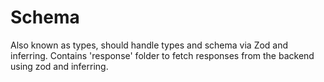 # Schema

Also known as types, should handle types and schema via Zod and inferring.
Contains 'response' folder to fetch responses from the backend using zod and inferring.